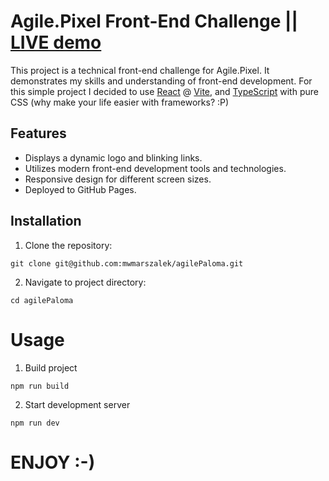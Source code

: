 # Agile.Pixel Front-End Challenge || [LIVE demo](https://agilepaloma.mwmarszalek.dev)


This project is a technical front-end challenge for Agile.Pixel. It demonstrates my skills and understanding of front-end development. For this simple project I decided to use [React](https://reactjs.org/) @ [Vite](https://vitejs.dev/), and [TypeScript](https://www.typescriptlang.org/) with pure CSS (why make your life easier with frameworks? :P)

## Features

- Displays a dynamic logo and blinking links.
- Utilizes modern front-end development tools and technologies.
- Responsive design for different screen sizes.
- Deployed to GitHub Pages.

## Installation

1. Clone the repository:

```
git clone git@github.com:mwmarszalek/agilePaloma.git
```

2. Navigate to project directory:

```
cd agilePaloma
```

# Usage

1. Build project

```
npm run build
```

2. Start development server

```
npm run dev
```

# ENJOY :-)

